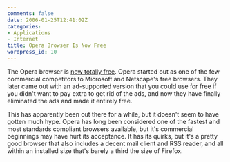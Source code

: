 ```yaml
---
comments: false
date: 2006-01-25T12:41:02Z
categories:
- Applications
- Internet
title: Opera Browser Is Now Free
wordpress_id: 10
---
```


The Opera browser is [now totally free](http://my.opera.com/community/blog/show.dml/22627).  Opera started out as one of the few commercial competitors to Microsoft and Netscape's free browsers. They later came out with an ad-supported version that you could use for free if you didn't want to pay extra to get rid of the ads, and now they have finally eliminated the ads and made it entirely free.

This has apparently been out there for a while, but it doesn't seem to have gotten much hype. Opera has long been considered one of the fastest and most standards compliant browsers available, but it's commercial beginnings may have hurt its acceptance. It has its quirks, but it's a pretty good browser that also includes a decent mail client and RSS reader, and all within an installed size that's barely a third the size of Firefox.
